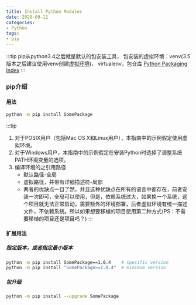 ```yaml
---
title: Install Python Modules
date: 2020-09-11
categories:
- Python
tags:
- pip
---
```


:::tip
 pip从python3.4之后就是默认的包安装工具， 包安装的虚拟环境：venv(3.5版本之后建议使用venv创建[虚拟环境](https://packaging.python.org/tutorials/installing-packages/#creating-virtual-environments))， virtualenv，包仓库 [Python Packaging Index](https://pypi.org/)
:::

<!--more-->

### pip介绍

#### 用法

```sh
python -m pip install SomePackage
```

:::tip

1. 对于POSIX用户（包括Mac OS X和Linux用户），本指南中的示例假定使用虚拟环境。
2. 对于Windows用户，本指南中的示例假定在安装Python时选择了调整系统PATH环境变量的选项。
3. 编译环境的之引用路径
    + 默认路径-全局
    + 虚拟路径，并带有详细描述符-局部
    + 两者的优缺点一目了然，并且这种优缺点在所有的语言中都存在，前者安装一次即可，全局可以使用，但是，依赖系统过大，如果换一个系统，这个项目就无法正常启动，需要额外的环境部署，后者虚拟环境有统一描述文件，不依赖系统。所以如果想要移植的项目使用第二种方式(PS：不需要移植的项目还是项目吗？)
:::

#### 扩展用法

##### 指定版本，或者指定最小版本

```sh
python -m pip install SomePackage==1.0.4    # specific version
python -m pip install "SomePackage>=1.0.4"  # minimum version
```

##### 包升级

```sh
python -m pip install --upgrade SomePackage
```
